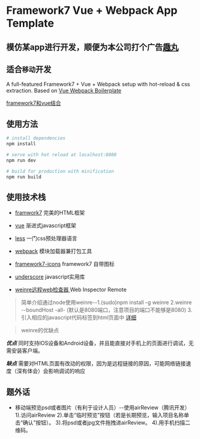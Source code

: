 # Framework7 Vue + Webpack App Template

## 模仿某app进行开发，顺便为本公司打个广告[趣丸](http://52tt.com/)

## 适合`移动`开发

A full-featured Framework7 + Vue + Webpack setup with hot-reload & css extraction. Based on [Vue Webpack Boilerplate](https://github.com/vuejs-templates/webpack)

[framework7和vue结合](http://vue.framework7.cn/)

## 使用方法

``` bash
# install dependencies
npm install

# serve with hot reload at localhost:8080
npm run dev

# build for production with minification
npm run build
```

## 使用技术栈

- [framwork7](http://framework7.cn/Index/get_started.html) 完美的HTML框架


- [vue](https://cn.vuejs.org/) 渐进式javascript框架


- [less](http://lesscss.cn/) 一门css预处理器语言


- [webpack](http://webpack.github.io/) 模块加载器兼打包工具


- [framework7-icons](http://icons.framework7.cn/) framework7 自带图标


- [underscore](http://www.css88.com/doc/underscore/) javascript实用库


- [weinre远程web检查器 ](https://github.com/reng99/weinre) Web Inspector Remote

> 简单介绍通过node使用weinre--1.(sudo)npm install -g weinre  2.weinre --boundHost -all- (默认是8080端口，注意项目的端口不能够是8080) 3.引入相应的javascript代码标签到html页面中  [详细](https://github.com/reng99/weinre)

> weinre的优缺点

***优点*** 同时支持IOS设备和Android设备，并且能直接对手机上的页面进行调试，无需安装客户端。

***缺点*** 需要对HTML页面有改动的权限，因为是远程链接的原因，可能网络链接速度（深有体会）会影响调试的响应



## 题外话

- 移动端预览psd或者图片（有利于设计人员）--使用airReview（腾讯开发）
1).访问airReview 
2).单击“临时预览”按钮（若是长期预览，输入项目名称单击“确认”按钮）。
3).将psd或者jpg文件拖拽进airReview。
4).用手机扫描二维码。

